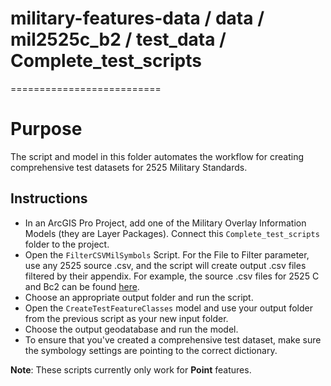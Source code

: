 # military-features-data / data / mil2525c_b2 / test_data / Complete_test_scripts
==========================

# Purpose 

The script and model in this folder automates the workflow for creating comprehensive test datasets for 2525 Military Standards.

## Instructions 

* In an ArcGIS Pro Project, add one of the Military Overlay Information Models (they are Layer Packages). Connect this `Complete_test_scripts` folder to the project.
* Open the `FilterCSVMilSymbols` Script. For the File to Filter parameter, use any 2525 source .csv, and the script will create output .csv files filtered by their appendix. For example, the source .csv files for 2525 C and Bc2 can be found [here](../truth_data). 
* Choose an appropriate output folder and run the script. 
* Open the `CreateTestFeatureClasses` model and use your output folder from the previous script as your new input folder.
* Choose the output geodatabase and run the model.
* To ensure that you've created a comprehensive test dataset, make sure the symbology settings are pointing to the correct dictionary. 

__Note__: These scripts currently only work for __Point__ features.
